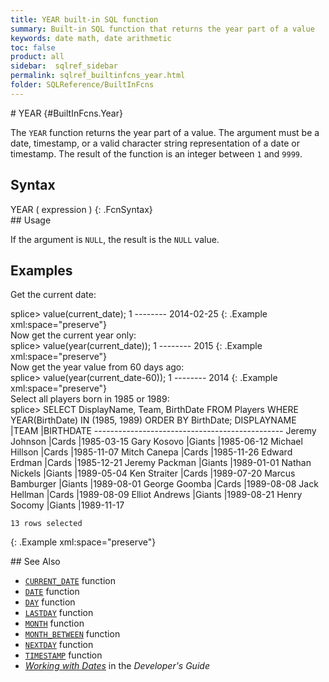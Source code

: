 ```yaml
---
title: YEAR built-in SQL function
summary: Built-in SQL function that returns the year part of a value
keywords: date math, date arithmetic
toc: false
product: all
sidebar:  sqlref_sidebar
permalink: sqlref_builtinfcns_year.html
folder: SQLReference/BuiltInFcns
---
```

<section>
<div class="TopicContent" data-swiftype-index="true" markdown="1">
# YEAR   {#BuiltInFcns.Year}

The `YEAR` function returns the year part of a value. The argument must
be a date, timestamp, or a valid character string representation of a
date or timestamp. The result of the function is an integer between `1`
and `9999`.

## Syntax

<div class="fcnWrapperWide" markdown="1">
    YEAR ( expression )
{: .FcnSyntax}

</div>
## Usage

If the argument is `NULL`, the result is the `NULL` value.

## Examples

Get the current date:

<div class="preWrapper" markdown="1">
    splice> value(current_date);
    1
    --------
    2014-02-25
{: .Example xml:space="preserve"}

</div>
Now get the current year only:

<div class="preWrapper" markdown="1">
    splice> value(year(current_date));
    1
    --------
    2015
{: .Example xml:space="preserve"}

</div>
Now get the year value from 60 days ago:

<div class="preWrapper" markdown="1">
    splice> value(year(current_date-60));
    1
    --------
    2014
{: .Example xml:space="preserve"}

</div>
Select all players born in 1985 or 1989:

<div class="preWrapper" markdown="1">
    splice> SELECT DisplayName, Team, BirthDate
       FROM Players
       WHERE YEAR(BirthDate) IN (1985, 1989)
       ORDER BY BirthDate;
    DISPLAYNAME             |TEAM     |BIRTHDATE
    -----------------------------------------------
    Jeremy Johnson          |Cards    |1985-03-15
    Gary Kosovo             |Giants   |1985-06-12
    Michael Hillson         |Cards    |1985-11-07
    Mitch Canepa            |Cards    |1985-11-26
    Edward Erdman           |Cards    |1985-12-21
    Jeremy Packman          |Giants   |1989-01-01
    Nathan Nickels          |Giants   |1989-05-04
    Ken Straiter            |Cards    |1989-07-20
    Marcus Bamburger        |Giants   |1989-08-01
    George Goomba           |Cards    |1989-08-08
    Jack Hellman            |Cards    |1989-08-09
    Elliot Andrews          |Giants   |1989-08-21
    Henry Socomy            |Giants   |1989-11-17
    
    13 rows selected
{: .Example xml:space="preserve"}

</div>
## See Also

* [`CURRENT_DATE`](sqlref_builtinfcns_currentdate.html) function
* [`DATE`](sqlref_builtinfcns_date.html) function
* [`DAY`](sqlref_builtinfcns_day.html) function
* [`LASTDAY`](sqlref_builtinfcns_day.html) function
* [`MONTH`](sqlref_builtinfcns_month.html) function
* [`MONTH_BETWEEN`](sqlref_builtinfcns_monthbetween.html) function
* [`NEXTDAY`](sqlref_builtinfcns_day.html) function
* [`TIMESTAMP`](sqlref_builtinfcns_timestamp.html) function
* *[Working with Dates](developers_fundamentals_dates.html)* in the
  *Developer's Guide*

</div>
</section>

